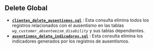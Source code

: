 ## Delete Global

- [**`clientes_delete_ausentismos.sql`**](./clientes_delete_ausentismos.sql) : Esta consulta elimina todos los registros relacionados con el ausentismo en las tablas _`wg_customer_absenteeism_disability`_ y sus tablas dependientes.
- [**`ausentismos_delete_indicadores.sql`**](ausentismos_delete_indicadores.sql) : Esta consulta elimina los indicadores generados por los registros de ausentismos.

